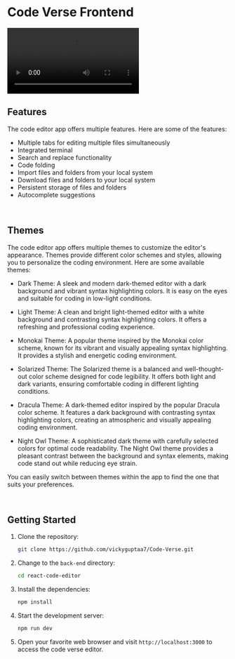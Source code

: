 # Code Verse Frontend

<video src="./../extra/demo.mov" controls>
</video>

## Features

The code editor app offers multiple features. Here are some of the features:

- Multiple tabs for editing multiple files simultaneously
- Integrated terminal
- Search and replace functionality
- Code folding
- Import files and folders from your local system
- Download files and folders to your local system
- Persistent storage of files and folders
- Autocomplete suggestions

<br>

## Themes

The code editor app offers multiple themes to customize the editor's appearance. Themes provide different color schemes and styles, allowing you to personalize the coding environment. Here are some available themes:

- Dark Theme: A sleek and modern dark-themed editor with a dark background and vibrant syntax highlighting colors. It is easy on the eyes and suitable for coding in low-light conditions.

- Light Theme: A clean and bright light-themed editor with a white background and contrasting syntax highlighting colors. It offers a refreshing and professional coding experience.

- Monokai Theme: A popular theme inspired by the Monokai color scheme, known for its vibrant and visually appealing syntax highlighting. It provides a stylish and energetic coding environment.

- Solarized Theme: The Solarized theme is a balanced and well-thought-out color scheme designed for code legibility. It offers both light and dark variants, ensuring comfortable coding in different lighting conditions.

- Dracula Theme: A dark-themed editor inspired by the popular Dracula color scheme. It features a dark background with contrasting syntax highlighting colors, creating an atmospheric and visually appealing coding environment.

- Night Owl Theme: A sophisticated dark theme with carefully selected colors for optimal code readability. The Night Owl theme provides a pleasant contrast between the background and syntax elements, making code stand out while reducing eye strain.

You can easily switch between themes within the app to find the one that suits your preferences.

<br>

## Getting Started

1. Clone the repository:

   ```bash
   git clone https://github.com/vickyguptaa7/Code-Verse.git
   ```

2. Change to the `back-end` directory:

   ```bash
   cd react-code-editor
   ```

3. Install the dependencies:

   ```bash
   npm install
   ```

4. Start the development server:
   ```bash
   npm run dev
   ```
5. Open your favorite web browser and visit `http://localhost:3000` to access the code verse editor.
